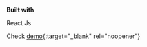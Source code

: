 
<strong>Built with</strong>

React Js

Check [demo](https://randomquotegeneretor.netlify.app/){:target="_blank" rel="noopener"}
